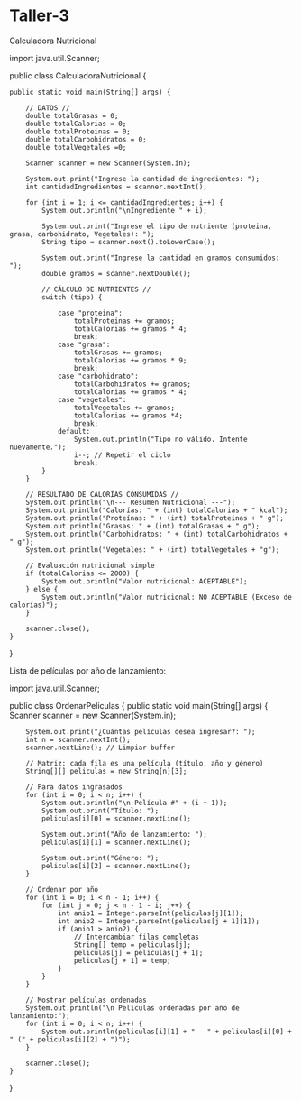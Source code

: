 # Taller-3
Calculadora Nutricional

import java.util.Scanner;

public class CalculadoraNutricional {

    public static void main(String[] args) {

        // DATOS //
        double totalGrasas = 0;
        double totalCalorias = 0;
        double totalProteinas = 0;
        double totalCarbohidratos = 0;
        double totalVegetales =0;
        
        Scanner scanner = new Scanner(System.in);

        System.out.print("Ingrese la cantidad de ingredientes: ");
        int cantidadIngredientes = scanner.nextInt();

        for (int i = 1; i <= cantidadIngredientes; i++) {
            System.out.println("\nIngrediente " + i);

            System.out.print("Ingrese el tipo de nutriente (proteina, grasa, carbohidrato, Vegetales): ");
            String tipo = scanner.next().toLowerCase();

            System.out.print("Ingrese la cantidad en gramos consumidos: ");
            double gramos = scanner.nextDouble();

            // CÁLCULO DE NUTRIENTES //
            switch (tipo) {
                
                case "proteina":
                    totalProteinas += gramos;
                    totalCalorias += gramos * 4;
                    break;
                case "grasa":
                    totalGrasas += gramos;
                    totalCalorias += gramos * 9;
                    break;
                case "carbohidrato":
                    totalCarbohidratos += gramos;
                    totalCalorias += gramos * 4;
                case "vegetales":
                    totalVegetales += gramos;
                    totalCalorias += gramos *4;
                    break;
                default:
                    System.out.println("Tipo no válido. Intente nuevamente.");
                    i--; // Repetir el ciclo
                    break;
            }
        }

        // RESULTADO DE CALORÍAS CONSUMIDAS //
        System.out.println("\n--- Resumen Nutricional ---");
        System.out.println("Calorías: " + (int) totalCalorias + " kcal");
        System.out.println("Proteínas: " + (int) totalProteinas + " g");
        System.out.println("Grasas: " + (int) totalGrasas + " g");
        System.out.println("Carbohidratos: " + (int) totalCarbohidratos + " g");
        System.out.println("Vegetales: " + (int) totalVegetales + "g");

        // Evaluación nutricional simple
        if (totalCalorias <= 2000) {
            System.out.println("Valor nutricional: ACEPTABLE");
        } else {
            System.out.println("Valor nutricional: NO ACEPTABLE (Exceso de calorías)");
        }

        scanner.close();
    }
}








Lista de películas por año de lanzamiento:

import java.util.Scanner;

public class OrdenarPeliculas {
    public static void main(String[] args) {
        Scanner scanner = new Scanner(System.in);

        System.out.print("¿Cuántas películas desea ingresar?: ");
        int n = scanner.nextInt();
        scanner.nextLine(); // Limpiar buffer

        // Matriz: cada fila es una película (título, año y género)
        String[][] peliculas = new String[n][3];

        // Para datos ingrasados
        for (int i = 0; i < n; i++) {
            System.out.println("\n Película #" + (i + 1));
            System.out.print("Título: ");
            peliculas[i][0] = scanner.nextLine();

            System.out.print("Año de lanzamiento: ");
            peliculas[i][1] = scanner.nextLine();

            System.out.print("Género: ");
            peliculas[i][2] = scanner.nextLine();
        }

        // Ordenar por año 
        for (int i = 0; i < n - 1; i++) {
            for (int j = 0; j < n - 1 - i; j++) {
                int anio1 = Integer.parseInt(peliculas[j][1]);
                int anio2 = Integer.parseInt(peliculas[j + 1][1]);
                if (anio1 > anio2) {
                    // Intercambiar filas completas
                    String[] temp = peliculas[j];
                    peliculas[j] = peliculas[j + 1];
                    peliculas[j + 1] = temp;
                }
            }
        }

        // Mostrar películas ordenadas
        System.out.println("\n Películas ordenadas por año de lanzamiento:");
        for (int i = 0; i < n; i++) {
            System.out.println(peliculas[i][1] + " - " + peliculas[i][0] + " (" + peliculas[i][2] + ")");
        }

        scanner.close();
    }
}
